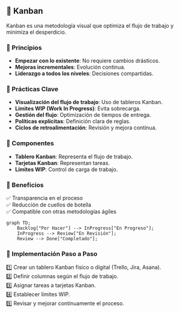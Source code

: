 ## 📌 Kanban
Kanban es una metodología visual que optimiza el flujo de trabajo y minimiza el desperdicio.

### 🔹 Principios
- **Empezar con lo existente**: No requiere cambios drásticos.
- **Mejoras incrementales**: Evolución continua.
- **Liderazgo a todos los niveles**: Decisiones compartidas.

### 🔹 Prácticas Clave
- **Visualización del flujo de trabajo**: Uso de tableros Kanban.
- **Límites WIP (Work In Progress)**: Evita sobrecarga.
- **Gestión del flujo**: Optimización de tiempos de entrega.
- **Políticas explícitas**: Definición clara de reglas.
- **Ciclos de retroalimentación**: Revisión y mejora continua.

### 🔹 Componentes
- **Tablero Kanban**: Representa el flujo de trabajo.
- **Tarjetas Kanban**: Representan tareas.
- **Límites WIP**: Control de carga de trabajo.

### 🔹 Beneficios
✅ Transparencia en el proceso  
✅ Reducción de cuellos de botella  
✅ Compatible con otras metodologías ágiles

```mermaid
graph TD;
    Backlog["Por Hacer"] --> InProgress["En Progreso"];
    InProgress --> Review["En Revisión"];
    Review --> Done["Completado"];
```

### 🔹 Implementación Paso a Paso
1️⃣ Crear un tablero Kanban físico o digital (Trello, Jira, Asana).  
2️⃣ Definir columnas según el flujo de trabajo.  
3️⃣ Asignar tareas a tarjetas Kanban.  
4️⃣ Establecer límites WIP.  
5️⃣ Revisar y mejorar continuamente el proceso.  


